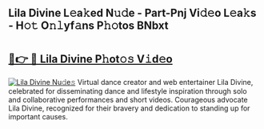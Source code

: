 ## Lila Divine L𝚎a𝚔ed N𝚞𝚍e - Part-Pnj Vi𝚍𝚎o L𝚎a𝚔s - H𝚘𝚝 O𝚗𝚕yf𝚊ns P𝚑𝚘tos BNbxt

# <h2><a href="http://kfc4taz.oniu.top/?m=Lila+Divine">🔗👉 🔴 Lila Divine P𝚑ot𝚘𝚜 V𝚒d𝚎o</a></h2>

[![Lila Divine Nu𝚍e𝚜](https://i.imgur.com/0qMVB7G.gif)](http://kfc4taz.oniu.top/?m=Lila+Divine)
Virtual dance creator and web entertainer Lila Divine, celebrated for disseminating dance and lifestyle inspiration through solo and collaborative performances and short videos. Courageous advocate Lila Divine, recognized for their bravery and dedication to standing up for important causes.  
